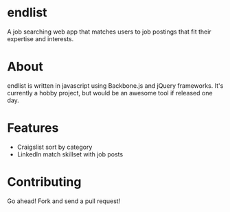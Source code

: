 endlist
=======

A job searching web app that matches users to job postings that fit their expertise and interests.

About
=====

endlist is written in javascript using Backbone.js and jQuery frameworks. It's currently a hobby project, but would be an
awesome tool if released one day.

Features
========

* Craigslist sort by category
* LinkedIn match skillset with job posts

Contributing
============

Go ahead! Fork and send a pull request!
